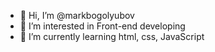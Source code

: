 - 👋 Hi, I’m @markbogolyubov
- 👀 I’m interested in Front-end developing
- 🌱 I’m currently learning html, css, JavaScript

<!---
markbogolyubov/markbogolyubov is a ✨ special ✨ repository because its `README.md` (this file) appears on your GitHub profile.
You can click the Preview link to take a look at your changes.
--->
